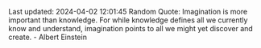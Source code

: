 Last updated: 2024-04-02 12:01:45
Random Quote: Imagination is more important than knowledge. For while knowledge defines all we currently know and understand, imagination points to all we might yet discover and create. - Albert Einstein